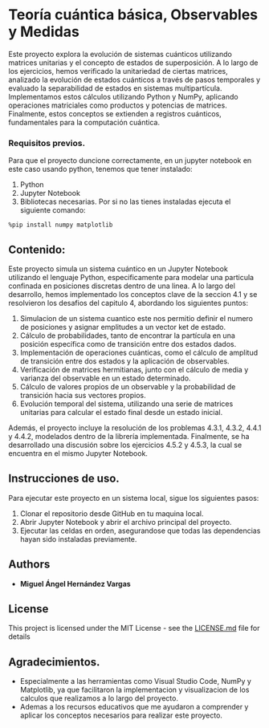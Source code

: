 # Teoría cuántica básica, Observables y Medidas

Este proyecto explora la evolución de sistemas cuánticos utilizando matrices unitarias y el concepto de estados de superposición. A lo largo de los ejercicios, hemos verificado la unitariedad de ciertas matrices, analizado la evolución de estados cuánticos a través de pasos temporales y evaluado la separabilidad de estados en sistemas multipartícula. Implementamos estos cálculos utilizando Python y NumPy, aplicando operaciones matriciales como productos y potencias de matrices. Finalmente, estos conceptos se extienden a registros cuánticos, fundamentales para la computación cuántica.

### Requisitos previos.  

Para que el proyecto duncione correctamente, en un jupyter notebook en este caso usando python, tenemos que tener instalado:

1. Python
2. Jupyter Notebook
3. Bibliotecas necesarias. Por si no las tienes instaladas ejecuta el siguiente comando:

```
%pip install numpy matplotlib
```

## Contenido:

Este proyecto simula un sistema cuántico en un Jupyter Notebook utilizando el lenguaje Python, especificamente para modelar una particula confinada en posiciones discretas dentro de una linea. A lo largo del desarrollo, hemos implementado los conceptos clave de la seccion 4.1 y se resolvieron los desafios del capitulo 4, abordando los siguientes puntos:

1. Simulacion de un sistema cuantico este nos permitio definir el numero de posiciones y asignar emplitudes a un vector ket de estado.
2. Cálculo de probabilidades, tanto de encontrar la partícula en una posición específica como de transición entre dos estados dados.
3. Implementación de operaciones cuánticas, como el cálculo de amplitud de transición entre dos estados y la aplicación de observables.
4. Verificación de matrices hermitianas, junto con el cálculo de media y varianza del observable en un estado determinado.
5. Cálculo de valores propios de un observable y la probabilidad de transición hacia sus vectores propios.
6. Evolución temporal del sistema, utilizando una serie de matrices unitarias para calcular el estado final desde un estado inicial.

Además, el proyecto incluye la resolución de los problemas 4.3.1, 4.3.2, 4.4.1 y 4.4.2, modelados dentro de la librería implementada. Finalmente, se ha desarrollado una discusión sobre los ejercicios 4.5.2 y 4.5.3, la cual se encuentra en el mismo Jupyter Notebook. 

## Instrucciones de uso. 

Para ejecutar este proyecto en un sistema local, sigue los siguientes pasos:

1. Clonar el repositorio desde GitHub en tu maquina local.
2. Abrir Jupyter Notebook y abrir el archivo principal del proyecto.
3. Ejecutar las celdas en orden, asegurandose que todas las dependencias hayan sido instaladas previamente. 

## Authors

* **Miguel Ángel Hernández Vargas**

## License

This project is licensed under the MIT License - see the [LICENSE.md](LICENSE.md) file for details

## Agradecimientos. 

* Especialmente a las herramientas como Visual Studio Code, NumPy y Matplotlib, ya que facilitaron la implementacion y visualizacion de los calculos que realizamos a lo largo del proyecto.
* Ademas a los recursos educativos que me ayudaron a comprender y aplicar los conceptos necesarios para realizar este proyecto. 
